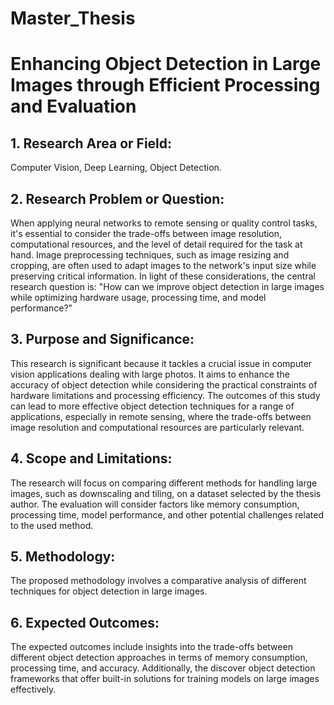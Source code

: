 # Master_Thesis
# Enhancing Object Detection in Large Images through Efficient Processing and Evaluation

## 1. Research Area or Field: 
Computer Vision, Deep Learning, Object Detection.

## 2. Research Problem or Question: 
When applying neural networks to remote sensing or quality control tasks, it's essential to consider the trade-offs between image resolution, computational resources, and the level of detail required for the task at hand. Image preprocessing techniques, such as image resizing and cropping, are often used to adapt images to the network's input size while preserving critical information. In light of these considerations, the central research question is: "How can we improve object detection in large images while optimizing hardware usage, processing time, and model performance?"

## 3. Purpose and Significance: 
This research is significant because it tackles a crucial issue in computer vision applications dealing with large photos. It aims to enhance the accuracy of object detection while considering the practical constraints of hardware limitations and processing efficiency. The outcomes of this study can lead to more effective object detection techniques for a range of applications, especially in remote sensing, where the trade-offs between image resolution and computational resources are particularly relevant.

## 4. Scope and Limitations:
The research will focus on comparing different methods for handling large images, such as downscaling and tiling, on a dataset selected by the thesis author. The evaluation will consider factors like memory consumption, processing time, model performance, and other potential challenges related to the used method. 

## 5. Methodology:
The proposed methodology involves a comparative analysis of different techniques for object detection in large images. 

## 6. Expected Outcomes:
The expected outcomes include insights into the trade-offs between different object detection approaches in terms of memory consumption, processing time, and accuracy. Additionally, the discover object detection frameworks that offer built-in solutions for training models on large images effectively.


